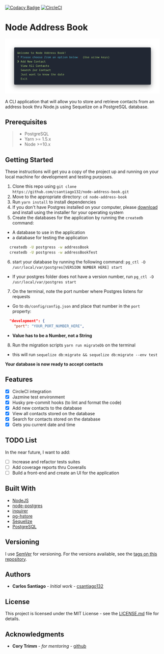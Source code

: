 [![Codacy Badge](https://api.codacy.com/project/badge/Grade/7afd2cdf1338428d9da297b38918d683)](https://app.codacy.com/app/csantiago132/node-address-book?utm_source=github.com&utm_medium=referral&utm_content=csantiago132/node-address-book&utm_campaign=Badge_Grade_Dashboard)
[![CircleCI](https://circleci.com/gh/csantiago132/node-address-book.svg?style=svg)](https://circleci.com/gh/csantiago132/node-address-book)

# Node Address Book

<p align="center"><img src="preview.png" alt="node-address-book preview"/></p>

A CLI application that will allow you to store and retrieve contacts from an
address book thru Node.js using Sequelize on a PostgreSQL database.

## Prerequisites

> - PostgreSQL
> - Yarn >= 1.5.x
> - Node >=10.x

## Getting Started

These instructions will get you a copy of the project up and running on your
local machine for development and testing purposes.

1. Clone this repo using
   `git clone https://github.com/csantiago132/node-address-book.git`
2. Move to the appropriate directory: `cd node-address-book`
3. Run `yarn install` to install dependencies
4. If you don't have Postgres installed on your computer, please
   [download](https://www.openscg.com/bigsql/postgresql/installers.jsp/) and
   install using the installer for your operating system
5. Create the databases for the application by running the `createdb` command:

- A database to use in the application
- a database for testing the application

```bash
  createdb -U postgress -w addressBook
  createdb -U postgress -w addressBookTest
```

6. start your database by running the following command:
   `pg_ctl -D /usr/local/var/postgres[VERSION NUMBER HERE] start`

- If your postgres folder does not have a version number, run
  `pg_ctl -D /usr/local/var/postgres start`

7. On the terminal, note the port number where Postgres listens for requests

- Go to `db/config/config.json` and place that number in the `port` property:

```json
  "development": {
    "port": "YOUR_PORT_NUMBER_HERE",
```

- **Value has to be a Number, not a String**

8. Run the migration scripts `yarn run migrateDb` on the terminal

- this will run `sequelize db:migrate && sequelize db:migrate --env test`

**Your database is now ready to accept contacts**

## Features

- [x] CircleCI integration
- [x] Jazmine test environment
- [x] Husky pre-commit hooks (to lint and format the code)
- [x] Add new contacts to the database
- [x] View all contacts stored on the database
- [x] Search for contacts stored on the database
- [x] Gets you current date and time

## TODO List

In the near future, I want to add:

- [ ] Increase and refactor tests suites
- [ ] Add coverage reports thru Coveralls
- [ ] Build a front-end and create an UI for the application

## Built With

- [NodeJS](https://github.com/nodejs/node)
- [node-postgres](https://github.com/brianc/node-postgres)
- [inquirer](https://github.com/SBoudrias/Inquirer.js/)
- [pg-hstore](https://github.com/scarney81/pg-hstore)
- [Sequelize](https://github.com/sequelize/sequelize#readme)
- [PostgreSQL](https://www.openscg.com/bigsql/postgresql/installers.jsp/)

## Versioning

I use [SemVer](http://semver.org/) for versioning. For the versions available,
see the
[tags on this repository](https://github.com/csantiago132/node-address-book/releases).

## Authors

- **Carlos Santiago** - _Initial work_ -
  [csantiago132](https://github.com/csantiago132)

## License

This project is licensed under the MIT License - see the
[LICENSE.md](LICENSE.md) file for details.

## Acknowledgments

- **Cory Trimm** - _for mentoring_ - [github](https://github.com/ctrimm)
